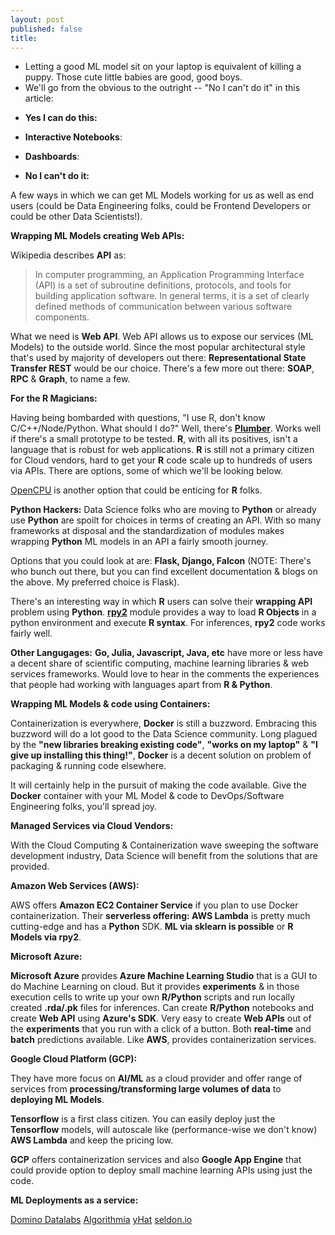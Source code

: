 ```yaml
---
layout: post
published: false
title: 
---
```


- Letting a good ML model sit on your laptop is equivalent of killing a puppy. Those cute little babies are good, good boys. 
- We'll go from the obvious to the outright -- "No I can't do it" in this article:
* __Yes I can do this:__
* __Interactive Notebooks__: 
* __Dashboards__: 

* __No I can't do it:__

A few ways in which we can get ML Models working for us as well as end users (could be Data Engineering folks, could be Frontend Developers or could be other Data Scientists!).

__Wrapping ML Models creating Web APIs:__

Wikipedia describes __API__ as:
> In computer programming, an Application Programming Interface (API) is a set of subroutine definitions, protocols, and tools for building application software. In general terms, it is a set of clearly defined methods of communication between various software components. 
            
What we need is __Web API__. Web API allows us to expose our services (ML Models) to the outside world. Since the most popular architectural style that's used by majority of developers out there: __Representational State Transfer REST__ would be our choice. There's a few more out there: __SOAP__, __RPC__ & __Graph__, to name a few.

__For the R Magicians:__

Having being bombarded with questions, "I use R, don't know C/C++/Node/Python. What should I do?" Well, there's [__Plumber__](https://github.com/trestletech/plumber). Works well if there's a small prototype to be tested. __R__, with all its positives, isn't a language that is robust for web applications. 
__R__ is still not a primary citizen for Cloud vendors, hard to get your __R__ code scale up to hundreds of users via APIs. There are options, some of which we'll be looking below.

[OpenCPU](https://www.opencpu.org/) is another option that could be enticing for __R__ folks.

__Python Hackers:__
Data Science folks who are moving to __Python__ or already use __Python__ are spoilt for choices in terms of creating an API. With so many frameworks at disposal and the standardization of modules makes wrapping __Python__ ML models in an API a fairly smooth journey.

Options that you could look at are: __Flask, Django, Falcon__ (NOTE: There's who bunch out there, but you can find excellent documentation & blogs on the above. My preferred choice is Flask).

There's an interesting way in which __R__ users can solve their __wrapping API__ problem using __Python__. [__rpy2__](https://rpy2.bitbucket.io/) module provides a way to load __R Objects__ in a python environment and execute __R syntax__. For inferences, __rpy2__ code works fairly well. 

__Other Langugages:__
__Go, Julia, Javascript, Java, etc__ have more or less have a decent share of scientific computing, machine learning libraries & web services frameworks. Would love to hear in the comments the experiences that people had working with languages apart from __R & Python__.

__Wrapping ML Models & code using Containers:__

Containerization is everywhere, __Docker__ is still a buzzword. Embracing this buzzword will do a lot good to the Data Science community. Long plagued by the __"new libraries breaking existing code"__, __"works on my laptop"__ & __"I give up installing this thing!"__, __Docker__ is a decent solution on problem of packaging & running code elsewhere.

It will certainly help in the pursuit of making the code available. Give the __Docker__ container with your ML Model & code to DevOps/Software Engineering folks, you'll spread joy.

__Managed Services via Cloud Vendors:__

With the Cloud Computing & Containerization wave sweeping the software development industry, Data Science will benefit from the solutions that are provided.

__Amazon Web Services (AWS):__

AWS offers __Amazon EC2 Container Service__ if you plan to use Docker containerization. Their __serverless offering: AWS Lambda__ is pretty much cutting-edge and has a __Python__ SDK. __ML via sklearn is possible__ or __R Models via rpy2__.

__Microsoft Azure:__

__Microsoft Azure__ provides __Azure Machine Learning Studio__ that is a GUI to do Machine Learning on cloud. But it provides __experiments__ & in those execution cells to write up your own __R/Python__ scripts and run locally created __.rda/.pk__ files for inferences. Can create __R/Python__ notebooks and create __Web API__ using __Azure's SDK__. Very easy to create __Web APIs__ out of the __experiments__ that you run with a click of a button. Both __real-time__ and __batch__ predictions available. Like __AWS__, provides containerization services.

__Google Cloud Platform (GCP):__

They have more focus on __AI/ML__ as a cloud provider and offer range of services from __processing/transforming large volumes of data__ to __deploying ML Models__.

__Tensorflow__ is a first class citizen. You can easily deploy just the __Tensorflow__ models, will autoscale like (performance-wise we don't know) __AWS Lambda__ and keep the pricing low.

__GCP__ offers containerization services and also __Google App Engine__ that could provide option to deploy small machine learning APIs using just the code.

__ML Deployments as a service:__

[Domino Datalabs](https://www.dominodatalab.com/)
[Algorithmia](https://algorithmia.com/enterprise)
[yHat](https://www.yhat.com/)
[seldon.io](https://www.seldon.io/)
